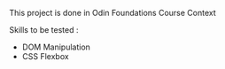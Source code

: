 This project is done in Odin Foundations Course Context

Skills to be tested : 
- DOM Manipulation
- CSS Flexbox
